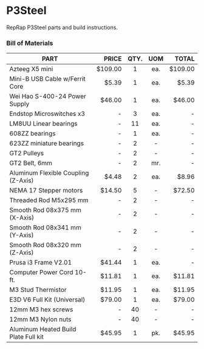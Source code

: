 # P3Steel
RepRap P3Steel parts and build instructions.

### Bill of Materials

| PART                                 | PRICE   | QTY. | UOM  | TOTAL    |
|--------------------------------------|--------:|:----:|:----:|---------:|
| Azteeg X5 mini                       | $109.00 |   1  |  ea. |  $109.00 |
| Mini-B USB Cable w/Ferrit Core       |   $5.39 |   1  |  ea. |    $5.39 |
| Wei Hao S-400-24 Power Supply        |  $46.00 |   1  |  ea. |   $46.00 |
| Endstop Microswitches x3             |    -    |   3  |  ea. |     -    |
| LM8UU Linear bearings                |    -    |  11  |  ea. |     -    |
| 608ZZ bearings                       |    -    |   1  |  ea. |     -    |
| 623ZZ miniature bearings             |    -    |   2  |   -  |     -    |  
| GT2 Pulleys                          |    -    |   2  |   -  |     -    |
| GT2 Belt, 6mm                        |    -    |   2  |  mr. |     -    |
| Aluminum Flexible Coupling (Z-Axis)  |   $4.48 |   2  |  ea. |    $8.96 |   
| NEMA 17 Stepper motors               |  $14.50 |   5  |   -  |   $72.50 |
| Threaded Rod M5x295 mm               |    -    |   2  |   -  |     -    |
| Smooth Rod 08x375 mm (X-Axis)        |    -    |   2  |   -  |     -    |
| Smooth Rod 08x341 mm (Y-Axis)        |    -    |   2  |   -  |     -    |
| Smooth Rod 08x320 mm (Z-Axis)        |    -    |   2  |   -  |     -    |
| Prusa i3 Frame V2.01                 |  $41.44 |   1  |  ea. |     -    |
| Computer Power Cord 10-ft.           |  $11.81 |   1  |  ea. |   $11.81 |
| M3 Stud Thermistor                   |  $11.95 |   1  |  ea. |   $11.95 |
| E3D V6 Full Kit (Universal)          |  $79.00 |   1  |  ea. |   $79.00 |
| 12mm M3 hex screws                   |    -    |  40  |   -  |     -    |
| 12mm M3 Nylon nuts                   |    -    |  40  |   -  |     -    |
| Aluminum Heated Build Plate Full kit |  $45.95 |   1  |  pk. |   $45.95 |
